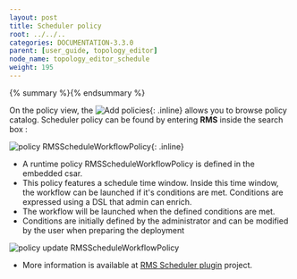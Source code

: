 ```yaml
---
layout: post
title: Scheduler policy
root: ../../..
categories: DOCUMENTATION-3.3.0
parent: [user_guide, topology_editor]
node_name: topology_editor_schedule
weight: 195
---
```


{% summary %}{% endsummary %}

  
On the policy view, the ![Add policies](../../images/3.3.0/user_guide/policy_btn.png){: .inline} allows you to browse policy catalog.
Scheduler policy can be found by entering **RMS** inside the search box : 

![policy RMSScheduleWorkflowPolicy](../../images/3.3.0/user_guide/policy_catalog_1.png){: .inline} 


- A runtime policy RMSScheduleWorkflowPolicy is defined in the embedded csar.
- This policy features a schedule time window. Inside this time window, the workflow can be launched if it's conditions are met.
Conditions are expressed using a DSL that admin can enrich.
- The workflow will be launched when the defined conditions are met. 
- Conditions are initially defined by the administrator and can be modified by the user when preparing the deployment


![policy update RMSScheduleWorkflowPolicy](../../images/3.3.0/user_guide/policy_deploy_1.png) 

- More information is available at [RMS Scheduler plugin](https://github.com/alien4cloud/alien4cloud-rms-scheduler-plugin) project.



